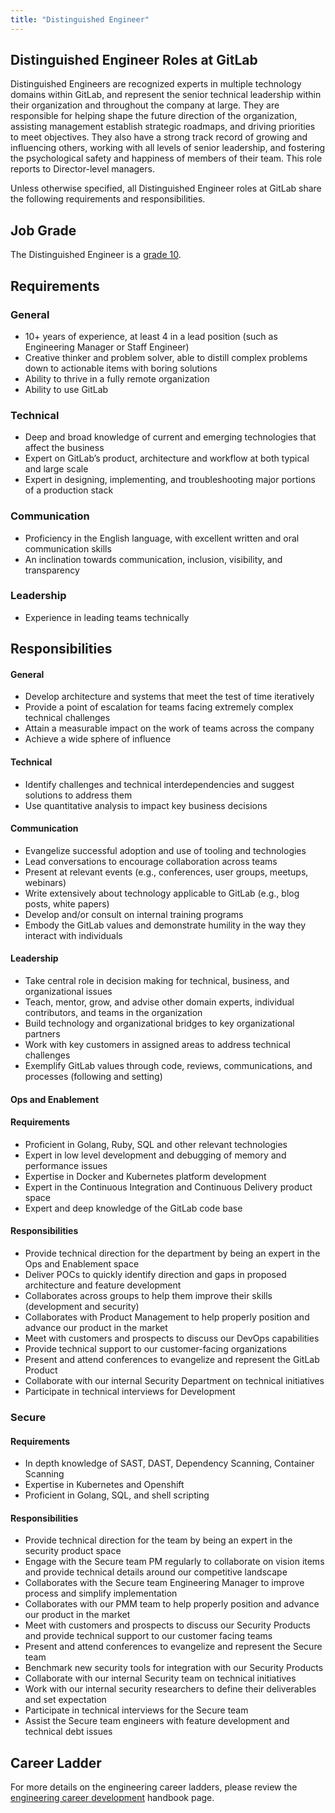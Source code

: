```yaml
---
title: "Distinguished Engineer"
---
```


## Distinguished Engineer Roles at GitLab

Distinguished Engineers are recognized experts in multiple technology domains within GitLab, and represent the senior technical leadership within their organization and throughout the company at large. They are responsible for helping shape the future direction of the organization, assisting management establish strategic roadmaps, and driving priorities to meet objectives. They also have a strong track record of growing and influencing others, working with all levels of senior leadership, and fostering the psychological safety and happiness of members of their team. This role reports to Director-level managers.

Unless otherwise specified, all Distinguished Engineer roles at GitLab share the following requirements and responsibilities.

<a id="intermediate-requirements"></a>

## Job Grade

The Distinguished Engineer is a [grade 10](/handbook/total-rewards/compensation/compensation-calculator/#gitlab-job-grades).

## Requirements

### General

- 10+ years of experience, at least 4 in a lead position (such as Engineering Manager or Staff Engineer)
- Creative thinker and problem solver, able to distill complex problems down to actionable items with boring solutions
- Ability to thrive in a fully remote organization
- Ability to use GitLab

### Technical

- Deep and broad knowledge of current and emerging technologies that affect the business
- Expert on GitLab’s product, architecture and workflow at both typical and large scale
- Expert in designing, implementing, and troubleshooting major portions of a production stack

### Communication

- Proficiency in the English language, with excellent written and oral communication skills
- An inclination towards communication, inclusion, visibility, and transparency

### Leadership

- Experience in leading teams technically

## Responsibilities

#### General

- Develop architecture and systems that meet the test of time iteratively
- Provide a point of escalation for teams facing extremely complex technical challenges
- Attain a measurable impact on the work of teams across the company
- Achieve a wide sphere of influence

#### Technical

- Identify challenges and technical interdependencies and suggest solutions to address them
- Use quantitative analysis to impact key business decisions

#### Communication

- Evangelize successful adoption and use of tooling and technologies
- Lead conversations to encourage collaboration across teams
- Present at relevant events (e.g., conferences, user groups, meetups, webinars)
- Write extensively about technology applicable to GitLab (e.g., blog posts, white papers)
- Develop and/or consult on internal training programs
- Embody the GitLab values and demonstrate humility in the way they interact with individuals

#### Leadership

- Take central role in decision making for technical, business, and organizational issues
- Teach, mentor, grow, and advise other domain experts, individual contributors, and teams in the organization
- Build technology and organizational bridges to key organizational partners
- Work with key customers in assigned areas to address technical challenges
- Exemplify GitLab values through code, reviews, communications, and processes (following and setting)

#### Ops and Enablement

#### Requirements

- Proficient in Golang, Ruby, SQL and other relevant technologies
- Expert in low level development and debugging of memory and performance issues
- Expertise in Docker and Kubernetes platform development
- Expert in the Continuous Integration and Continuous Delivery product space
- Expert and deep knowledge of the GitLab code base

#### Responsibilities

- Provide technical direction for the department by being an expert in the Ops and Enablement space
- Deliver POCs to quickly identify direction and gaps in proposed architecture and feature development
- Collaborates across groups to help them improve their skills (development and security)
- Collaborates with Product Management to help properly position and advance our product in the market
- Meet with customers and prospects to discuss our DevOps capabilities
- Provide technical support to our customer-facing organizations
- Present and attend conferences to evangelize and represent the GitLab Product
- Collaborate with our internal Security Department on technical initiatives
- Participate in technical interviews for  Development

### Secure

#### Requirements

- In depth knowledge of SAST, DAST, Dependency Scanning, Container Scanning
- Expertise in Kubernetes and Openshift
- Proficient in Golang, SQL, and shell scripting

#### Responsibilities

- Provide technical direction for the team by being an expert in the security product space
- Engage with the Secure team PM regularly to collaborate on vision items and provide technical details around our competitive landscape
- Collaborates with the Secure team Engineering Manager to improve process and simplify implementation
- Collaborates with our PMM team to help properly position and advance our product in the market
- Meet with customers and prospects to discuss our Security Products and provide technical support to our customer facing teams
- Present and attend conferences to evangelize and represent the Secure team
- Benchmark new security tools for integration with our Security Products
- Collaborate with our internal Security team on technical initiatives
- Work with our internal security researchers to define their deliverables and set expectation
- Participate in technical interviews for the Secure team
- Assist the Secure team engineers with feature development and technical debt issues

## Career Ladder

For more details on the engineering career ladders, please review the [engineering career development](https://about.gitlab.com/handbook/engineering/career-development/#roles) handbook page.
